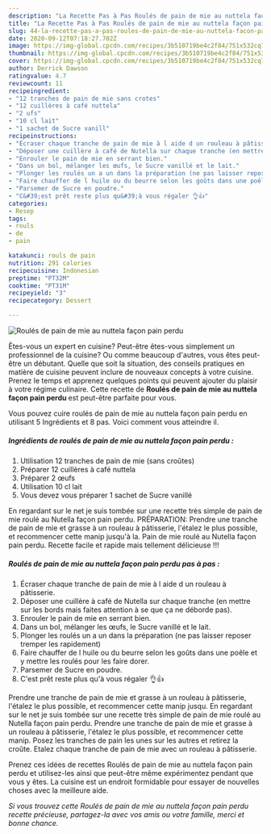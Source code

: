 ```yaml
---
description: "La Recette Pas à Pas Roulés de pain de mie au nuttela façon pain perdu"
title: "La Recette Pas à Pas Roulés de pain de mie au nuttela façon pain perdu"
slug: 44-la-recette-pas-a-pas-roules-de-pain-de-mie-au-nuttela-facon-pain-perdu
date: 2020-09-12T07:18:27.702Z
image: https://img-global.cpcdn.com/recipes/3b510719be4c2f84/751x532cq70/roules-de-pain-de-mie-au-nuttela-facon-pain-perdu-photo-principale-de-la-recette.jpg
thumbnail: https://img-global.cpcdn.com/recipes/3b510719be4c2f84/751x532cq70/roules-de-pain-de-mie-au-nuttela-facon-pain-perdu-photo-principale-de-la-recette.jpg
cover: https://img-global.cpcdn.com/recipes/3b510719be4c2f84/751x532cq70/roules-de-pain-de-mie-au-nuttela-facon-pain-perdu-photo-principale-de-la-recette.jpg
author: Derrick Dawson
ratingvalue: 4.7
reviewcount: 11
recipeingredient:
- "12 tranches de pain de mie sans crotes"
- "12 cuillères à café nuttela"
- "2 ufs"
- "10 cl lait"
- "1 sachet de Sucre vanill"
recipeinstructions:
- "Écraser chaque tranche de pain de mie à l aide d un rouleau à pâtisserie."
- "Déposer une cuillère à café de Nutella sur chaque tranche (en mettre sur les bords mais faites attention à se que ça ne déborde pas)."
- "Enrouler le pain de mie en serrant bien."
- "Dans un bol, mélanger les œufs, le Sucre vanillé et le lait."
- "Plonger les roulés un a un dans la préparation (ne pas laisser reposer tremper les rapidement)"
- "Faire chauffer de l huile ou du beurre selon les goûts dans une poêle et y mettre les roulés pour les faire dorer."
- "Parsemer de Sucre en poudre."
- "C&#39;est prêt reste plus qu&#39;à vous régaler 👌👍"
categories:
- Resep
tags:
- rouls
- de
- pain

katakunci: rouls de pain 
nutrition: 291 calories
recipecuisine: Indonesian
preptime: "PT32M"
cooktime: "PT31M"
recipeyield: "3"
recipecategory: Dessert

---
```



![Roulés de pain de mie au nuttela façon pain perdu](https://img-global.cpcdn.com/recipes/3b510719be4c2f84/751x532cq70/roules-de-pain-de-mie-au-nuttela-facon-pain-perdu-photo-principale-de-la-recette.jpg)

Êtes-vous un expert en cuisine? Peut-être êtes-vous simplement un professionnel de la cuisine? Ou comme beaucoup d'autres, vous êtes peut-être un débutant. Quelle que soit la situation, des conseils pratiques en matière de cuisine peuvent inclure de nouveaux concepts à votre cuisine. Prenez le temps et apprenez quelques points qui peuvent ajouter du plaisir à votre régime culinaire. Cette recette de <strong> Roulés de pain de mie au nuttela façon pain perdu </strong> est peut-être parfaite pour vous.

<!--inarticleads1-->

Vous pouvez cuire roulés de pain de mie au nuttela façon pain perdu en utilisant 5 Ingrédients et 8 pas. Voici comment vous atteindre il.

##### Ingrédients de roulés de pain de mie au nuttela façon pain perdu :

1. Utilisation 12 tranches de pain de mie (sans croûtes)
1. Préparer 12 cuillères à café nuttela
1. Préparer 2 œufs
1. Utilisation 10 cl lait
1. Vous devez vous préparer 1 sachet de Sucre vanillé


En regardant sur le net je suis tombée sur une recette très simple de pain de mie roulé au Nutella façon pain perdu. PRÉPARATION: Prendre une tranche de pain de mie et grasse à un rouleau à pâtisserie, l&#39;étalez le plus possible, et recommencer cette manip jusqu&#39;à la. Pain de mie roulé au Nutella façon pain perdu. Recette facile et rapide mais tellement délicieuse !!! 

<!--inarticleads2-->

##### Roulés de pain de mie au nuttela façon pain perdu pas à pas :

1. Écraser chaque tranche de pain de mie à l aide d un rouleau à pâtisserie.
1. Déposer une cuillère à café de Nutella sur chaque tranche (en mettre sur les bords mais faites attention à se que ça ne déborde pas).
1. Enrouler le pain de mie en serrant bien.
1. Dans un bol, mélanger les œufs, le Sucre vanillé et le lait.
1. Plonger les roulés un a un dans la préparation (ne pas laisser reposer tremper les rapidement)
1. Faire chauffer de l huile ou du beurre selon les goûts dans une poêle et y mettre les roulés pour les faire dorer.
1. Parsemer de Sucre en poudre.
1. C&#39;est prêt reste plus qu&#39;à vous régaler 👌👍


Prendre une tranche de pain de mie et grasse à un rouleau à pâtisserie, l&#39;étalez le plus possible, et recommencer cette manip jusqu. En regardant sur le net je suis tombée sur une recette très simple de pain de mie roulé au Nutella façon pain perdu. Prendre une tranche de pain de mie et grasse à un rouleau à pâtisserie, l&#39;étalez le plus possible, et recommencer cette manip. Posez les tranches de pain les unes sur les autres et retirez la croûte. Etalez chaque tranche de pain de mie avec un rouleau à pâtisserie. 

<!--inarticleads1-->

<p>
Prenez ces idées de recettes Roulés de pain de mie au nuttela façon pain perdu et utilisez-les ainsi que peut-être même expérimentez pendant que vous y êtes. La cuisine est un endroit formidable pour essayer de nouvelles choses avec la meilleure aide.
</p>

<p>
<i>Si vous trouvez cette Roulés de pain de mie au nuttela façon pain perdu recette précieuse, partagez-la avec vos amis ou votre famille, merci et bonne chance.</i>
</p>
